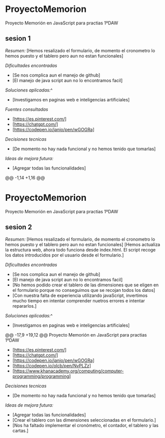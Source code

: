 # ProyectoMemorion
Proyecto Memorión en JavaScript para practias 1ºDAW

## sesion 1

*Resumen:*
[Hemos resalizado el formulario, de momento el cronometro lo hemos puesto y el tablero pero aun no estan funcionales]

*Dificultades encontradas*
- [Se nos complica aun el manejo de github]
- [El manejo de java script aun no lo encontramos facil]

*Soluciones aplicadas:*^
- [Investigamos en paginas web e inteligencias artificiales]

*Fuentes consultadas*
- [https://es.pinterest.com/]
- [https://chatgpt.com/]
- [https://codepen.io/janio/pen/wGOGRa]
 
 *Decisiones tecnicas*
 - [De momento no hay nada funcional y no hemos tenido que tomarlas]

 *Ideas de mejora futura:*
 - [Agregar todas las funcionalidades]


@@ -1,14 +1,16 @@
# ProyectoMemorion
Proyecto Memorión en JavaScript para practias 1ºDAW

## sesion 2

*Resumen:*
[Hemos resalizado el formulario, de momento el cronometro lo hemos puesto y el tablero pero aun no estan funcionales]
[Hemos actualiza la estructura web, ahora todo funciona desde index.html. El script recoge los datos introducidos por el usuario desde el formulario.]

*Dificultades encontradas*
- [Se nos complica aun el manejo de github]
- [El manejo de java script aun no lo encontramos facil]
- [No hemos podido crear el tablero de las dimensiones que se eligen en el formulario porque no conseguimos que se recojan todos los datos]
- [Con nuestra falta de experiencia utilizando javaScript, invertimos mucho tiempo en intentar comprender nuetros errores e intentar repararlos.]

*Soluciones aplicadas:*^
- [Investigamos en paginas web e inteligencias artificiales]

@@ -17,9 +19,12 @@ Proyecto Memorión en JavaScript para practias 1ºDAW
- [https://es.pinterest.com/]
- [https://chatgpt.com/]
- [https://codepen.io/janio/pen/wGOGRa]
- [https://codepen.io/olcb/pen/NvPLZz]
- [https://www.khanacademy.org/computing/computer-programming/programming]
 
 *Decisiones tecnicas*
 - [De momento no hay nada funcional y no hemos tenido que tomarlas]

 *Ideas de mejora futura:*
 - [Agregar todas las funcionalidades]
 - [Crear el tablero con las dimensiones seleccionadas en el formulario.]
 - [Nos ha faltado implementar el cronómetro, el contador, el tablero y las cartas.]
